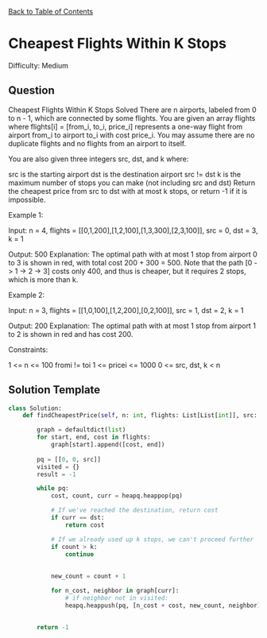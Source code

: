 [Back to Table of Contents](../README.md)

# Cheapest Flights Within K Stops
Difficulty: Medium

## Question
Cheapest Flights Within K Stops
Solved 
There are n airports, labeled from 0 to n - 1, which are connected by some flights. You are given an array flights where flights[i] = [from_i, to_i, price_i] represents a one-way flight from airport from_i to airport to_i with cost price_i. You may assume there are no duplicate flights and no flights from an airport to itself.

You are also given three integers src, dst, and k where:

src is the starting airport
dst is the destination airport
src != dst
k is the maximum number of stops you can make (not including src and dst)
Return the cheapest price from src to dst with at most k stops, or return -1 if it is impossible.

Example 1:



Input: n = 4, flights = [[0,1,200],[1,2,100],[1,3,300],[2,3,100]], src = 0, dst = 3, k = 1

Output: 500
Explanation:
The optimal path with at most 1 stop from airport 0 to 3 is shown in red, with total cost 200 + 300 = 500.
Note that the path [0 -> 1 -> 2 -> 3] costs only 400, and thus is cheaper, but it requires 2 stops, which is more than k.

Example 2:



Input: n = 3, flights = [[1,0,100],[1,2,200],[0,2,100]], src = 1, dst = 2, k = 1

Output: 200
Explanation:
The optimal path with at most 1 stop from airport 1 to 2 is shown in red and has cost 200.

Constraints:

1 <= n <= 100
fromi != toi
1 <= pricei <= 1000
0 <= src, dst, k < n

## Solution Template
```python
class Solution:
    def findCheapestPrice(self, n: int, flights: List[List[int]], src: int, dst: int, k: int) -> int:

        graph = defaultdict(list)
        for start, end, cost in flights:
            graph[start].append([cost, end])
        
        pq = [[0, 0, src]]
        visited = {}
        result = -1

        while pq:
            cost, count, curr = heapq.heappop(pq)

            # If we've reached the destination, return cost
            if curr == dst:
                return cost

            # If we already used up k stops, we can't proceed further
            if count > k:
                continue
            
            
            new_count = count + 1

            for n_cost, neighbor in graph[curr]:
                # if neighbor not in visited:
                heapq.heappush(pq, [n_cost + cost, new_count, neighbor])
        

        return -1

        
```
